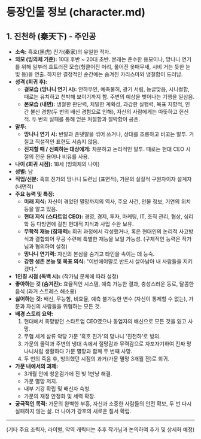 # 등장인물 정보 (character.md)

## 1. 진천하 (秦天下) - 주인공

*   **소속:** 흑호(黑虎) 진가(秦家)의 유일한 적자.
*   **외모 (빙의체 기준):** 10대 후반 ~ 20대 초반. 본래는 준수한 용모이나, 망나니 연기를 위해 일부러 흐트러진 모습(헝클어진 머리, 풀어진 옷매무새, 시비 거는 듯한 눈빛 등)을 연출. 하지만 결정적인 순간에는 숨겨진 카리스마와 냉철함이 드러남.
*   **성격 (회귀 후):**
    *   **겉모습 (망나니 연기 시):** 안하무인, 예측불허, 광기 서림, 능글맞음, 시니컬함, 때로는 유치하고 천박해 보이기까지 함. 주변의 예상을 벗어나는 기행을 일삼음.
    *   **본모습 (내면):** 냉철한 판단력, 치밀한 계획성, 과감한 실행력, 목표 지향적, 인간 불신 경향(두 번의 배신 경험으로 인해), 자신의 사람에게는 따뜻하고 헌신적. 두 번의 실패를 통해 얻은 처절함과 절박함이 공존.
*   **말투:**
    *   **망나니 연기 시:** 반말과 존댓말을 섞어 쓰거나, 상대를 조롱하고 비꼬는 말투. 거칠고 직설적인 표현도 서슴지 않음.
    *   **진지할 때 / 신뢰하는 대상에게:** 차분하고 논리적인 말투. 때로는 현대 CEO 시절의 전문 용어나 비유를 사용.
*   **나이 (회귀 시점):** 18세 (빙의체의 나이)
*   **성별:** 남
*   **직업/신분:** 흑호 진가의 망나니 도련님 (표면적), 가문의 실질적 구원자이자 설계자 (내면적)
*   **주요 능력 및 특징:**
    *   **미래 지식:** 자신이 겪었던 멸망까지의 역사, 주요 사건, 인물 정보, 기연의 위치 등을 알고 있음.
    *   **현대 지식 (스타트업 CEO):** 경영, 경제, 투자, 마케팅, IT, 조직 관리, 협상, 심리학 등 다방면에 걸친 현대적 지식과 사업 수완 보유.
    *   **무학적 재능 (잠재력):** 회귀 과정에서 각성했거나, 혹은 현대인의 논리적 사고방식과 결합되어 무공 수련에 특별한 재능을 보일 가능성. (구체적인 능력은 작가님과 협의하여 설정)
    *   **망나니 연기력:** 자신의 본심을 숨기고 타인을 속이는 데 능숙.
    *   **강한 생존 본능 및 목표 의식:** "이번에야말로 반드시 살아남아 내 사람들을 지키겠다."
*   **1인칭 시점 (독백 시):** (작가님 문체에 따라 설정)
*   **좋아하는 것 (숨겨진):** 효율적인 시스템, 예측 가능한 결과, 충성스러운 동료, 달콤한 음식 (과거 스트레스 해소용)
*   **싫어하는 것:** 배신, 무능함, 비효율, 예측 불가능한 변수 (자신이 통제할 수 없는), 가문과 자신의 사람들을 위협하는 모든 것.
*   **배경 스토리 요약:**
    1.  현대에서 촉망받던 스타트업 CEO였으나 동업자의 배신으로 모든 것을 잃고 사망.
    2.  무협 세계 삼류 악당 가문 '흑호 진가'의 망나니 '진천하'로 빙의.
    3.  가문의 몰락과 주변의 냉대 속에서 절망감과 무력감으로 자포자기하여 진짜 망나니처럼 생활하다 가문 멸망과 함께 두 번째 사망.
    4.  두 번의 죽음 후, 빙의했던 시점의 과거(가문 멸망 3개월 전)로 회귀.
*   **가문 내에서의 과제:**
    *   3개월 안에 청운검가에 진 빚 1만냥 해결.
    *   가문 멸망 저지.
    *   내부 기강 확립 및 배신자 숙청.
    *   가문의 재정 안정화 및 세력 확장.
*   **궁극적인 목적:** 가문의 완벽한 부흥, 자신과 소중한 사람들의 안전 확보, 두 번 다시 실패하지 않는 삶. 더 나아가 강호의 새로운 질서 확립.

---

(기타 주요 조력자, 라이벌, 악역 캐릭터는 추후 작가님과 논의하여 추가 및 상세화 예정)